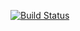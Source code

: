 [![Build Status](img.shields.io/travis/ThomasWo/ruby-test/master.svg)](https://travis-ci.org/ThomasWo/ruby-test)


